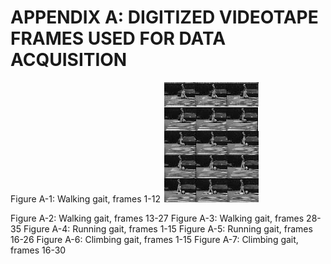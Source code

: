 # APPENDIX A: DIGITIZED VIDEOTAPE FRAMES USED FOR DATA ACQUISITION


Figure A-1: Walking gait, frames 1-12
![walk2](../img/walk2.jpg "walk 2")

Figure A-2: Walking gait, frames 13-27
Figure A-3: Walking gait, frames 28-35
Figure A-4: Running gait, frames 1-15
Figure A-5: Running gait, frames 16-26
Figure A-6: Climbing gait, frames 1-15
Figure A-7: Climbing gait, frames 16-30
